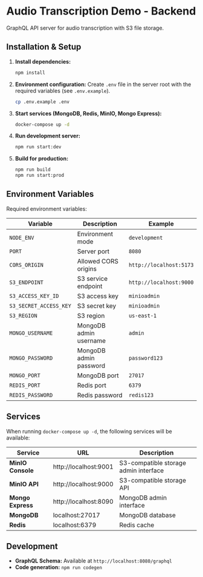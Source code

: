 # Audio Transcription Demo - Backend

GraphQL API server for audio transcription with S3 file storage.

## Installation & Setup

1. **Install dependencies:**
   ```bash
   npm install
   ```

2. **Environment configuration:**
   Create `.env` file in the server root with the required variables (see `.env.example`).
   ```bash
   cp .env.example .env
   ```

3. **Start services (MongoDB, Redis, MinIO, Mongo Express):**
   ```bash
   docker-compose up -d
   ```

4. **Run development server:**
   ```bash
   npm run start:dev
   ```

5. **Build for production:**
   ```bash
   npm run build
   npm run start:prod
   ```

## Environment Variables

Required environment variables:

| Variable | Description | Example |
|----------|-------------|---------|
| `NODE_ENV` | Environment mode | `development` |
| `PORT` | Server port | `8080` |
| `CORS_ORIGIN` | Allowed CORS origins | `http://localhost:5173` |
| `S3_ENDPOINT` | S3 service endpoint | `http://localhost:9000` |
| `S3_ACCESS_KEY_ID` | S3 access key | `minioadmin` |
| `S3_SECRET_ACCESS_KEY` | S3 secret key | `minioadmin` |
| `S3_REGION` | S3 region | `us-east-1` |
| `MONGO_USERNAME` | MongoDB admin username | `admin` |
| `MONGO_PASSWORD` | MongoDB admin password | `password123` |
| `MONGO_PORT` | MongoDB port | `27017` |
| `REDIS_PORT` | Redis port | `6379` |
| `REDIS_PASSWORD` | Redis password | `redis123` |

## Services

When running `docker-compose up -d`, the following services will be available:

| Service | URL | Description |
|---------|-----|-------------|
| **MinIO Console** | http://localhost:9001 | S3-compatible storage admin interface |
| **MinIO API** | http://localhost:9000 | S3-compatible storage API |
| **Mongo Express** | http://localhost:8090 | MongoDB admin interface |
| **MongoDB** | localhost:27017 | MongoDB database |
| **Redis** | localhost:6379 | Redis cache |

## Development

- **GraphQL Schema:** Available at `http://localhost:8080/graphql`
- **Code generation:** `npm run codegen`
